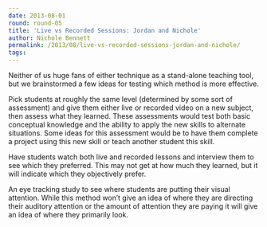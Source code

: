```yaml
---
date: 2013-08-01
round: round-05
title: 'Live vs Recorded Sessions: Jordan and Nichole'
author: Nichole Bennett
permalink: /2013/08/live-vs-recorded-sessions-jordan-and-nichole/
tags:
---
```

<p dir="ltr">
  Neither of us huge fans of either technique as a stand-alone teaching tool, but we brainstormed a few ideas for testing which method is more effective.
</p>

<p dir="ltr">
  Pick students at roughly the same level (determined by some sort of assessment) and give them either live or recorded video on a new subject, then assess what they learned. These assessments would test both basic conceptual knowledge and the ability to apply the new skills to alternate situations. Some ideas for this assessment would be to have them complete a project using this new skill or teach another student this skill.
</p>

<p dir="ltr">
  Have students watch both live and recorded lessons and interview them to see which they preferred. This may not get at how much they learned, but it will indicate which they objectively prefer.
</p>

<p dir="ltr">
  An eye tracking study to see where students are putting their visual attention. While this method won&#8217;t give an idea of where they are directing their auditory attention or the amount of attention they are paying it will give an idea of where they primarily look.
</p>

<p dir="ltr">
